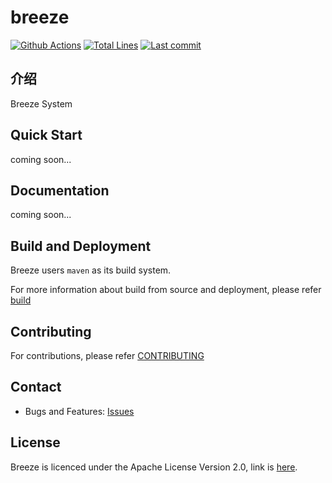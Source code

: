 # breeze

[![Github Actions](https://img.shields.io/github/workflow/status/flowerfine/breeze/CI)](https://github.com/flowerfine/breeze/actions)
[![Total Lines](https://tokei.rs/b1/github/flowerfine/breeze?category=lines)](https://github.com/flowerfine/breeze)
[![Last commit](https://img.shields.io/github/last-commit/flowerfine/breeze.svg)](https://github.com/flowerfine/breeze)

## 介绍

Breeze System

## Quick Start

coming soon...

## Documentation

coming soon...

## Build and Deployment

Breeze users `maven` as its build system.

For more information about build from source and deployment, please refer [build](build/build.md)

## Contributing

For contributions, please refer [CONTRIBUTING](https://github.com/flowerfine/breeze)

## Contact

* Bugs and Features: [Issues](https://github.com/flowerfine/breeze/issues)

## License

Breeze is licenced under the Apache License Version 2.0, link is [here](https://www.apache.org/licenses/LICENSE-2.0.txt).